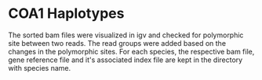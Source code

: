 # COA1 Haplotypes

The sorted bam files were visualized in igv and checked for polymorphic site between two reads. The read groups were added based on the changes in the polymorphic sites. 
For each species, the respective bam file, gene reference file and it's associated index file are kept in the directory with species name.
